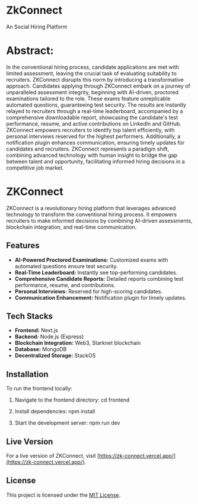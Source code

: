 # ZkConnect
An Social Hiring Platform

# Abstract:
In the conventional hiring process, candidate applications are met with limited assessment, leaving the crucial task of evaluating suitability to recruiters. ZKConnect disrupts this norm by introducing a transformative approach. Candidates applying through ZKConnect embark on a journey of unparalleled assessment integrity, beginning with AI-driven, proctored examinations tailored to the role. These exams feature unreplicable automated questions, guaranteeing test security. The results are instantly relayed to recruiters through a real-time leaderboard, accompanied by a comprehensive downloadable report, showcasing the candidate's test performance, resume, and active contributions on LinkedIn and GitHub. ZKConnect empowers recruiters to identify top talent efficiently, with personal interviews reserved for the highest performers. Additionally, a notification plugin enhances communication, ensuring timely updates for candidates and recruiters. ZKConnect represents a paradigm shift, combining advanced technology with human insight to bridge the gap between talent and opportunity, facilitating informed hiring decisions in a competitive job market.

 # ZKConnect

ZKConnect is a revolutionary hiring platform that leverages advanced technology to transform the conventional hiring process. It empowers recruiters to make informed decisions by combining AI-driven assessments, blockchain integration, and real-time communication.

## Features

- **AI-Powered Proctored Examinations:** Customized exams with automated questions ensure test security.
- **Real-Time Leaderboard:** Instantly see top-performing candidates.
- **Comprehensive Candidate Reports:** Detailed reports combining test performance, resume, and contributions.
- **Personal Interviews:** Reserved for high-scoring candidates.
- **Communication Enhancement:** Notification plugin for timely updates.

## Tech Stacks

- **Frontend:** Next.js
- **Backend:** Node.js (Express)
- **Blockchain Integration:** Web3, Starknet blockchain
- **Database:** MongoDB
- **Decentralized Storage:** StackOS

## Installation

To run the frontend locally:

1. Navigate to the frontend directory:
 cd frontend


2. Install dependencies:
npm install


3. Start the development server:
npm run dev



## Live Version

For a live version of ZKConnect, visit [https://zk-connect.vercel.app/](https://zk-connect.vercel.app/).

## License

This project is licensed under the [MIT License](LICENSE).
